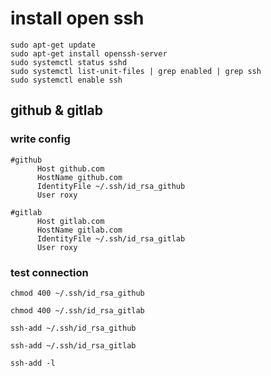 # install open ssh

```shell
sudo apt-get update
sudo apt-get install openssh-server
sudo systemctl status sshd
sudo systemctl list-unit-files | grep enabled | grep ssh
sudo systemctl enable ssh
```

## github & gitlab

### write config

```
#github
      Host github.com
      HostName github.com
      IdentityFile ~/.ssh/id_rsa_github
      User roxy

#gitlab
      Host gitlab.com
      HostName gitlab.com
      IdentityFile ~/.ssh/id_rsa_gitlab
      User roxy
```

### test connection

```shell
chmod 400 ~/.ssh/id_rsa_github

chmod 400 ~/.ssh/id_rsa_gitlab

ssh-add ~/.ssh/id_rsa_github

ssh-add ~/.ssh/id_rsa_gitlab

ssh-add -l
```
